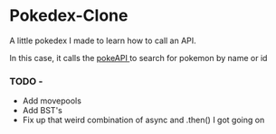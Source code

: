# Pokedex-Clone
A little pokedex I made to learn how to call an API.

In this case, it calls the [pokeAPI ](https://pokeapi.co/) to search for pokemon by name or id

### TODO -
- Add movepools
- Add BST's
- Fix up that weird combination of async and .then() I got going on
